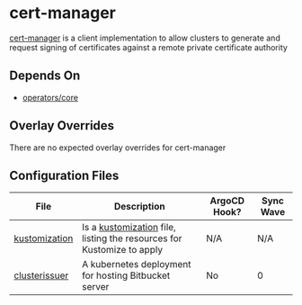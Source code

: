 # cert-manager

[cert-manager](https://cert-manager.io/docs/) is a client implementation to allow clusters to generate and request signing of certificates against a remote private certificate authority

## Depends On

- [operators/core](https://bitbucket.projectcroatia.cloud/projects/DIG/repos/croatia-components/browse/operators/core)

## Overlay Overrides

There are no expected overlay overrides for cert-manager

## Configuration Files

| File | Description | ArgoCD Hook? | Sync Wave |
| ---- | ----------- | ------------ | --------- |
| [kustomization](https://bitbucket.projectcroatia.cloud/projects/DIG/repos/croatia-components/browse/cert-manager/kustomization.yaml) | Is a [kustomization](https://kubernetes.io/docs/tasks/manage-kubernetes-objects/kustomization/#kustomize-feature-list) file, listing the resources for Kustomize to apply | N/A | N/A |
| [clusterissuer](https://bitbucket.projectcroatia.cloud/projects/DIG/repos/croatia-components/browse/cert-manager/clusterissuer.yaml) | A kubernetes deployment for hosting Bitbucket server | No | 0 |

